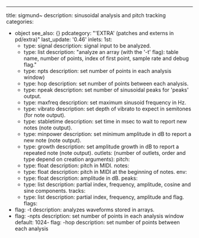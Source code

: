 ---
title: sigmund~
description: sinusoidal analysis and pitch tracking
categories:
- object
see_also: {}
pdcategory: "'EXTRA' (patches and externs in pd/extra)"
last_update: '0.46'
inlets:
  1st:
  - type: signal
    description: signal input to be analyzed.
  - type: list
    description: "analyze an array (with the '-t' flag): table name, number of points, index of first point, sample rate and debug flag."
  - type: npts <float>
    description: set number of points in each analysis window)
  - type: hop <float>
    description: set number of points between each analysis.
  - type: npeak <float>
    description: set number of sinusoidal peaks for 'peaks' output.
  - type: maxfreq <float>
    description: set maximum sinusoid frequency in Hz.
  - type: vibrato <float>
    description: set depth of vibrato to expect in semitones (for note output).
  - type: stabletime <float>
    description: set time in msec to wait to report new notes (note output).
  - type: minpower <float>
    description: set minimum amplitude in dB to report a new note (note output).
  - type: growth <float>
    description: set amplitude growth in dB to report a repeated note (note output).
outlets:
  (number of outlets, order and type depend on creation arguments):
  pitch:
  - type: float
    description: pitch in MIDI.
  notes:
  - type: float
    description: pitch in MIDI at the beginning of notes.
  env:
  - type: float
    description: amplitude in dB.
  peaks:
  - type: list
    description: partial index, frequency, amplitude, cosine and sine components.
  tracks:
  - type: list
    description: partial index, frequency, amplitude and flag.
flags:
- flag: -t
  description: analyzes waveforms stored in arrays.
- flag: -npts <float>
  description: set number of points in each analysis window 
  default: 1024- flag: -hop <float>
  description: set number of points between each analysis 